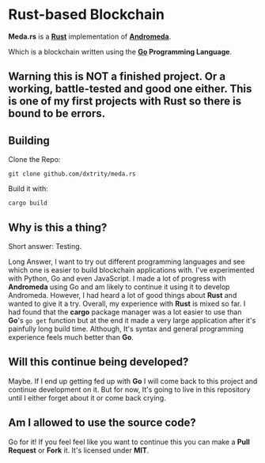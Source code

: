 # Rust-based Blockchain
**Meda.rs** is a **[Rust](https://rust-lang.org)** implementation of **[Andromeda](https://github.com/dxtrity/andromeda)**.

Which is a blockchain written using the **[Go](https://go.dev) Programming Language**.

## Warning this is **NOT** a finished project. Or a working, battle-tested and good one either. This is one of my first projects with Rust so there is bound to be errors.

## Building
Clone the Repo:

``git clone github.com/dxtrity/meda.rs``

Build it with:

``cargo build``

## Why is this a thing?
Short answer: Testing.

Long Answer, I want to try out different programming languages and see which one is easier to build blockchain applications with. I've experimented with Python, Go and even JavaScript. I made a lot of progress with **Andromeda** using Go and am likely to continue it using it to develop Andromeda. However, I had heard a lot of good things about **Rust** and wanted to give it a try. Overall, my experience with **Rust** is mixed so far. I had found that the **cargo** package manager was a lot easier to use than **Go**'s ``go get`` function but at the end it made a very large application after it's painfully long build time. Although, It's syntax and general programming experience feels much better than **Go**.

## Will this continue being developed?
Maybe. If I end up getting fed up with **Go** I will come back to this project and continue development on it. But for now, It's going to live in this repository until I either forget about it or come back crying.

## Am I allowed to use the source code?
Go for it! If you feel feel like you want to continue this you can make a **Pull Request** or **Fork** it. It's licensed under **MIT**.